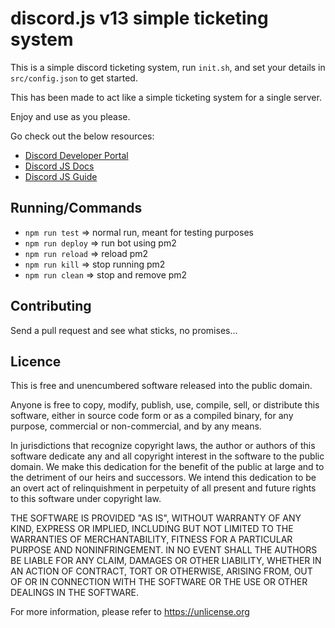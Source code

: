# discord.js v13 simple ticketing system

This is a simple discord ticketing system, run `init.sh`, and set your details in `src/config.json` to get started.

This has been made to act like a simple ticketing system for a single server.

Enjoy and use as you please.

Go check out the below resources:
- [Discord Developer Portal](https://discord.com/developers/applications)
- [Discord JS Docs](https://discord.js.org/#/docs/main/stable/general/welcome)
- [Discord JS Guide](https://discordjs.guide/)

## Running/Commands

- `npm run test` => normal run, meant for testing purposes
- `npm run deploy` => run bot using pm2
- `npm run reload` => reload pm2
- `npm run kill` => stop running pm2
- `npm run clean` => stop and remove pm2

## Contributing

Send a pull request and see what sticks, no promises...

## Licence

This is free and unencumbered software released into the public domain.

Anyone is free to copy, modify, publish, use, compile, sell, or distribute this software, either in source code form or as a compiled binary, for any purpose, commercial or non-commercial, and by any means.

In jurisdictions that recognize copyright laws, the author or authors of this software dedicate any and all copyright interest in the software to the public domain. We make this dedication for the benefit of the public at large and to the detriment of our heirs and successors. We intend this dedication to be an overt act of relinquishment in perpetuity of all present and future rights to this software under copyright law.

THE SOFTWARE IS PROVIDED "AS IS", WITHOUT WARRANTY OF ANY KIND, EXPRESS OR IMPLIED, INCLUDING BUT NOT LIMITED TO THE WARRANTIES OF MERCHANTABILITY, FITNESS FOR A PARTICULAR PURPOSE AND NONINFRINGEMENT. IN NO EVENT SHALL THE AUTHORS BE LIABLE FOR ANY CLAIM, DAMAGES OR OTHER LIABILITY, WHETHER IN AN ACTION OF CONTRACT, TORT OR OTHERWISE, ARISING FROM, OUT OF OR IN CONNECTION WITH THE SOFTWARE OR THE USE OR OTHER DEALINGS IN THE SOFTWARE.

For more information, please refer to <https://unlicense.org>
